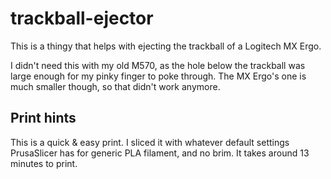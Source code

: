 # trackball-ejector

This is a thingy that helps with ejecting the trackball of a Logitech MX Ergo.

I didn't need this with my old M570, as the hole below the trackball was large
enough for my pinky finger to poke through.  The MX Ergo's one is much smaller
though, so that didn't work anymore.

## Print hints

This is a quick & easy print.  I sliced it with whatever default settings
PrusaSlicer has for generic PLA filament, and no brim.  It takes around 13
minutes to print.
